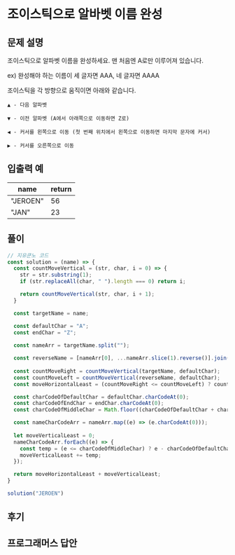 # 조이스틱으로 알바벳 이름 완성

## 문제 설명
조이스틱으로 알파벳 이름을 완성하세요. 맨 처음엔 A로만 이루어져 있습니다.

ex) 완성해야 하는 이름이 세 글자면 AAA, 네 글자면 AAAA

조이스틱을 각 방향으로 움직이면 아래와 같습니다.

`▲ - 다음 알파벳`

`▼ - 이전 알파벳 (A에서 아래쪽으로 이동하면 Z로)`

`◀ - 커서를 왼쪽으로 이동 (첫 번째 위치에서 왼쪽으로 이동하면 마지막 문자에 커서)`

`▶ - 커서를 오른쪽으로 이동`

## 입출력 예
|name|return|
|---|---|
|"JEROEN"|56|
|"JAN"|23|

## 풀이

```js
// 지유쿤노 코드
const solution = (name) => {
  const countMoveVertical = (str, char, i = 0) => {
    str = str.substring(1);
    if (str.replaceAll(char, " ").length === 0) return i;

    return countMoveVertical(str, char, i + 1);
  }

  const targetName = name;

  const defaultChar = "A";
  const endChar = "Z";
  
  const nameArr = targetName.split("");

  const reverseName = [nameArr[0], ...nameArr.slice(1).reverse()].join('');
  
  const countMoveRight = countMoveVertical(targetName, defaultChar);
  const countMoveLeft = countMoveVertical(reverseName, defaultChar);
  const moveHorizontalLeast = (countMoveRight <= countMoveLeft) ? countMoveRight : countMoveLeft;

  const charCodeOfDefaultChar = defaultChar.charCodeAt(0);
  const charCodeOfEndChar = endChar.charCodeAt(0);
  const charCodeOfMiddleChar = Math.floor((charCodeOfDefaultChar + charCodeOfEndChar)/2);

  const nameCharCodeArr = nameArr.map((e) => (e.charCodeAt(0)));
  
  let moveVerticalLeast = 0;
  nameCharCodeArr.forEach((e) => {
    const temp = (e <= charCodeOfMiddleChar) ? e - charCodeOfDefaultChar : charCodeOfEndChar - e + 1;
    moveVerticalLeast += temp;
  });

  return moveHorizontalLeast + moveVerticalLeast;
}

solution("JEROEN")
```

## 후기


## 프로그래머스 답안


